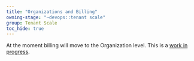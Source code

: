 ```yaml
---
title: "Organizations and Billing"
owning-stage: "~devops::tenant scale"
group: Tenant Scale
toc_hide: true
---
```


At the moment billing will move to the Organization level. This is a [work in progress](https://gitlab.com/gitlab-org/fulfillment/meta/-/issues/1167#zuora-billing-account-11-with-organization).
